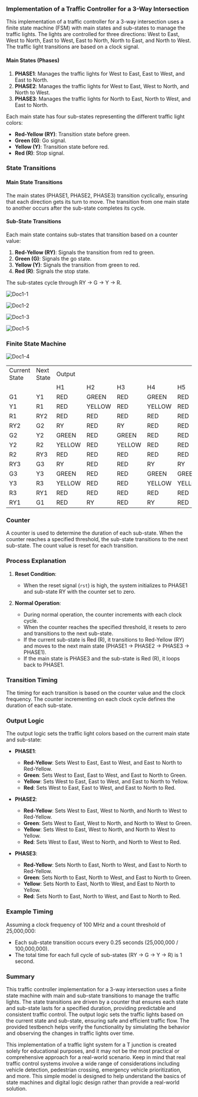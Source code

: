 ### Implementation of a Traffic Controller for a 3-Way Intersection

This implementation of a traffic controller for a 3-way intersection uses a finite state machine (FSM) with main states and sub-states to manage the traffic lights. The lights are controlled for three directions: West to East, West to North, East to West, East to North, North to East, and North to West. The traffic light transitions are based on a clock signal.

#### Main States (Phases)
1. **PHASE1**: Manages the traffic lights for West to East, East to West, and East to North.
2. **PHASE2**: Manages the traffic lights for West to East, West to North, and North to West.
3. **PHASE3**: Manages the traffic lights for North to East, North to West, and East to North.

Each main state has four sub-states representing the different traffic light colors:
- **Red-Yellow (RY)**: Transition state before green.
- **Green (G)**: Go signal.
- **Yellow (Y)**: Transition state before red.
- **Red (R)**: Stop signal.

### State Transitions

#### Main State Transitions
The main states (PHASE1, PHASE2, PHASE3) transition cyclically, ensuring that each direction gets its turn to move. The transition from one main state to another occurs after the sub-state completes its cycle.

#### Sub-State Transitions
Each main state contains sub-states that transition based on a counter value:
1. **Red-Yellow (RY)**: Signals the transition from red to green.
2. **Green (G)**: Signals the go state.
3. **Yellow (Y)**: Signals the transition from green to red.
4. **Red (R)**: Signals the stop state.

The sub-states cycle through RY -> G -> Y -> R.

![Doc1-1](https://github.com/LasiduDilshan/T-Junction-Traffic-Light-System/assets/126545632/3e3a3520-e310-4d96-ae05-2207393d231d)

![Doc1-2](https://github.com/LasiduDilshan/T-Junction-Traffic-Light-System/assets/126545632/6960cb3d-b73f-4143-a974-da25132f3bff)

![Doc1-3](https://github.com/LasiduDilshan/T-Junction-Traffic-Light-System/assets/126545632/ee2df573-e531-409c-b889-4355bd408d4b)

![Doc1-5](https://github.com/LasiduDilshan/T-Junction-Traffic-Light-System/assets/126545632/4fa39382-0885-4903-8a74-c2f254ebff45)

### Finite State Machine

![Doc1-4](https://github.com/LasiduDilshan/T-Junction-Traffic-Light-System/assets/126545632/85b2ba7f-ee3e-4eb0-b4be-841c4be67aca)

<table>
    <tr>
        <td>Current State</td>
        <td>Next State</td>
        <td>Output</td>
        <td></td>
        <td></td>
        <td></td>
        <td></td>
        <td></td>
    </tr>
    <tr>
        <td></td>
        <td></td>
        <td>H1</td>
        <td>H2</td>
        <td>H3</td>
        <td>H4</td>
        <td>H5</td>
        <td>H6</td>
    </tr>
    <tr>
        <td>G1</td>
        <td>Y1</td>
        <td>RED</td>
        <td>GREEN</td>
        <td>RED</td>
        <td>GREEN</td>
        <td>RED</td>
        <td>GREEN</td>
    </tr>
    <tr>
        <td>Y1</td>
        <td>R1</td>
        <td>RED</td>
        <td>YELLOW</td>
        <td>RED</td>
        <td>YELLOW</td>
        <td>RED</td>
        <td>YELLOW</td>
    </tr>
    <tr>
        <td>R1</td>
        <td>RY2</td>
        <td>RED</td>
        <td>RED</td>
        <td>RED</td>
        <td>RED</td>
        <td>RED</td>
        <td>RED</td>
    </tr>
    <tr>
        <td>RY2</td>
        <td>G2</td>
        <td>RY</td>
        <td>RED</td>
        <td>RY</td>
        <td>RED</td>
        <td>RED</td>
        <td>RY</td>
    </tr>
    <tr>
        <td>G2</td>
        <td>Y2</td>
        <td>GREEN</td>
        <td>RED</td>
        <td>GREEN</td>
        <td>RED</td>
        <td>RED</td>
        <td>GREEN</td>
    </tr>
    <tr>
        <td>Y2</td>
        <td>R2</td>
        <td>YELLOW</td>
        <td>RED</td>
        <td>YELLOW</td>
        <td>RED</td>
        <td>RED</td>
        <td>YELLOW</td>
    </tr>
    <tr>
        <td>R2</td>
        <td>RY3</td>
        <td>RED</td>
        <td>RED</td>
        <td>RED</td>
        <td>RED</td>
        <td>RED</td>
        <td>RED</td>
    </tr>
    <tr>
        <td>RY3</td>
        <td>G3</td>
        <td>RY</td>
        <td>RED</td>
        <td>RED</td>
        <td>RY</td>
        <td>RY</td>
        <td>RED</td>
    </tr>
    <tr>
        <td>G3</td>
        <td>Y3</td>
        <td>GREEN</td>
        <td>RED</td>
        <td>RED</td>
        <td>GREEN</td>
        <td>GREEN</td>
        <td>RED</td>
    </tr>
    <tr>
        <td>Y3</td>
        <td>R3</td>
        <td>YELLOW</td>
        <td>RED</td>
        <td>RED</td>
        <td>YELLOW</td>
        <td>YELLOW</td>
        <td>RED</td>
    </tr>
    <tr>
        <td>R3</td>
        <td>RY1</td>
        <td>RED</td>
        <td>RED</td>
        <td>RED</td>
        <td>RED</td>
        <td>RED</td>
        <td>RED</td>
    </tr>
    <tr>
        <td>RY1</td>
        <td>G1</td>
        <td>RED</td>
        <td>RY</td>
        <td>RED</td>
        <td>RY</td>
        <td>RED</td>
        <td>RY</td>
    </tr>
</table>

### Counter
A counter is used to determine the duration of each sub-state. When the counter reaches a specified threshold, the sub-state transitions to the next sub-state. The count value is reset for each transition.

### Process Explanation
1. **Reset Condition**:
   - When the reset signal (`rst`) is high, the system initializes to PHASE1 and sub-state RY with the counter set to zero.

2. **Normal Operation**:
   - During normal operation, the counter increments with each clock cycle.
   - When the counter reaches the specified threshold, it resets to zero and transitions to the next sub-state.
   - If the current sub-state is Red (R), it transitions to Red-Yellow (RY) and moves to the next main state (PHASE1 -> PHASE2 -> PHASE3 -> PHASE1).
   - If the main state is PHASE3 and the sub-state is Red (R), it loops back to PHASE1.

### Transition Timing
The timing for each transition is based on the counter value and the clock frequency. The counter incrementing on each clock cycle defines the duration of each sub-state.

### Output Logic
The output logic sets the traffic light colors based on the current main state and sub-state:
- **PHASE1**:
  - **Red-Yellow**: Sets West to East, East to West, and East to North to Red-Yellow.
  - **Green**: Sets West to East, East to West, and East to North to Green.
  - **Yellow**: Sets West to East, East to West, and East to North to Yellow.
  - **Red**: Sets West to East, East to West, and East to North to Red.
  
- **PHASE2**:
  - **Red-Yellow**: Sets West to East, West to North, and North to West to Red-Yellow.
  - **Green**: Sets West to East, West to North, and North to West to Green.
  - **Yellow**: Sets West to East, West to North, and North to West to Yellow.
  - **Red**: Sets West to East, West to North, and North to West to Red.
  
- **PHASE3**:
  - **Red-Yellow**: Sets North to East, North to West, and East to North to Red-Yellow.
  - **Green**: Sets North to East, North to West, and East to North to Green.
  - **Yellow**: Sets North to East, North to West, and East to North to Yellow.
  - **Red**: Sets North to East, North to West, and East to North to Red.

### Example Timing
Assuming a clock frequency of 100 MHz and a count threshold of 25,000,000:
- Each sub-state transition occurs every 0.25 seconds (25,000,000 / 100,000,000).
- The total time for each full cycle of sub-states (RY -> G -> Y -> R) is 1 second.

### Summary
This traffic controller implementation for a 3-way intersection uses a finite state machine with main and sub-state transitions to manage the traffic lights. The state transitions are driven by a counter that ensures each state and sub-state lasts for a specified duration, providing predictable and consistent traffic control. The output logic sets the traffic lights based on the current state and sub-state, ensuring safe and efficient traffic flow. The provided testbench helps verify the functionality by simulating the behavior and observing the changes in traffic lights over time.

This implementation of a traffic light system for a T junction is created solely for educational purposes, and it may not be the most practical or comprehensive approach for a real-world scenario. Keep in mind that real traffic control systems involve a wide range of considerations including vehicle detection, pedestrian crossing, emergency vehicle prioritization, and more. This simple model is designed to help understand the basics of state machines and digital logic design rather than provide a real-world solution.
